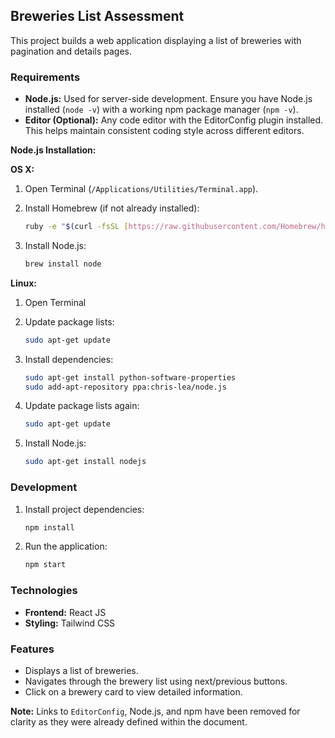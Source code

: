 ## Breweries List Assessment

This project builds a web application displaying a list of breweries with pagination and details pages.

### Requirements

*   **Node.js:** Used for server-side development. Ensure you have Node.js installed (`node -v`) with a working npm package manager (`npm -v`).
*   **Editor (Optional):** Any code editor with the EditorConfig plugin installed. This helps maintain consistent coding style across different editors.

**Node.js Installation:**

**OS X:**

1.  Open Terminal (`/Applications/Utilities/Terminal.app`).
2.  Install Homebrew (if not already installed):

    ```bash
    ruby -e "$(curl -fsSL [https://raw.githubusercontent.com/Homebrew/homebrew/go/install](https://raw.githubusercontent.com/Homebrew/homebrew/go/install))"
    ```

3.  Install Node.js:

    ```bash
    brew install node
    ```

**Linux:**

1.  Open Terminal
2.  Update package lists:

    ```bash
    sudo apt-get update
    ```
3. Install dependencies:
    ```bash
    sudo apt-get install python-software-properties
    sudo add-apt-repository ppa:chris-lea/node.js
    ```
4. Update package lists again:
    ```bash
    sudo apt-get update
    ```
5. Install Node.js:

    ```bash
    sudo apt-get install nodejs
    ```

### Development

1.  Install project dependencies:

    ```bash
    npm install
    ```

2.  Run the application:

    ```bash
    npm start
    ```

### Technologies

*   **Frontend:** React JS
*   **Styling:** Tailwind CSS

### Features

*   Displays a list of breweries.
*   Navigates through the brewery list using next/previous buttons.
*   Click on a brewery card to view detailed information.

**Note:** Links to `EditorConfig`, Node.js, and npm have been removed for clarity as they were already defined within the document.

